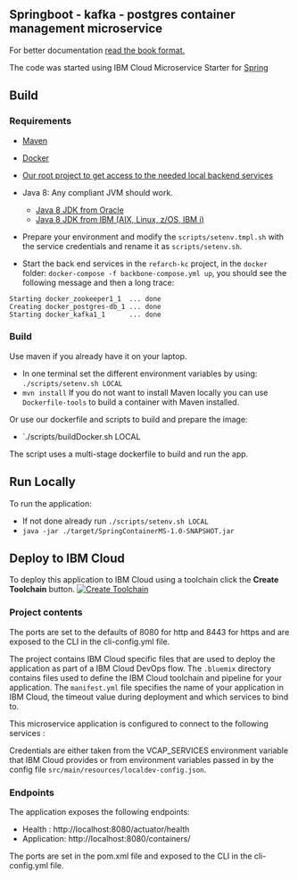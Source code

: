 ## Springboot - kafka - postgres container management microservice

For better documentation [read the book format.](https://ibm-cloud-architecture.github.io/refarch-kc-container-ms/springboot/)

The code was started using IBM Cloud Microservice Starter for [Spring](https://spring.io/)

## Build

### Requirements

* [Maven](https://maven.apache.org/install.html)
* [Docker](https://www.docker.com/products/docker-desktop)
* [Our root project to get access to the needed local backend services](https://github.com/ibm-cloud-architecture/refarch-kc)
* Java 8: Any compliant JVM should work.
  * [Java 8 JDK from Oracle](http://www.oracle.com/technetwork/java/javase/downloads/index.html)
  * [Java 8 JDK from IBM (AIX, Linux, z/OS, IBM i)](http://www.ibm.com/developerworks/java/jdk/)

* Prepare your environment and modify the `scripts/setenv.tmpl.sh` with the service credentials and rename it as `scripts/setenv.sh`.
* Start the back end services in the `refarch-kc` project, in the `docker` folder: `docker-compose -f backbone-compose.yml up`, you should see the following message and then a long trace:

```
Starting docker_zookeeper1_1  ... done
Creating docker_postgres-db_1 ... done
Starting docker_kafka1_1      ... done
```

### Build

Use maven if you already have it on your laptop. 

* In one terminal set the different environment variables by using: `./scripts/setenv.sh LOCAL`
* `mvn install`
If you do not want to install Maven locally you can use `Dockerfile-tools` to build a container with Maven installed.

Or use our dockerfile and scripts to build and prepare the image:

* `./scripts/buildDocker.sh LOCAL

The script uses a multi-stage dockerfile to build and run the app.

## Run Locally

To run the application:

* If not done already run `./scripts/setenv.sh LOCAL`
* `java -jar ./target/SpringContainerMS-1.0-SNAPSHOT.jar`

## Deploy to IBM Cloud

To deploy this application to IBM Cloud using a toolchain click the **Create Toolchain** button.
[![Create Toolchain](https://console.ng.bluemix.net/devops/graphics/create_toolchain_button.png)](https://console.ng.bluemix.net/devops/setup/deploy/)


### Project contents
The ports are set to the defaults of 8080 for http and 8443 for https and are exposed to the CLI in the cli-config.yml file.

The project contains IBM Cloud specific files that are used to deploy the application as part of a IBM Cloud DevOps flow. The `.bluemix` directory contains files used to define the IBM Cloud toolchain and pipeline for your application. The `manifest.yml` file specifies the name of your application in IBM Cloud, the timeout value during deployment and which services to bind to.

This microservice application is configured to connect to the following services :

Credentials are either taken from the VCAP_SERVICES environment variable that IBM Cloud provides or from environment variables passed in by the config file `src/main/resources/localdev-config.json`.


### Endpoints

The application exposes the following endpoints:

*  Health    : http://localhost:8080/actuator/health
* Application: http://localhost:8080/containers/ 

The ports are set in the pom.xml file and exposed to the CLI in the cli-config.yml file.


